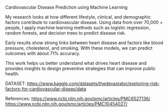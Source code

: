 Cardiovascular Disease Prediction using Machine Learning

My research looks at how different lifestyle, clinical, and demographic factors contribute to cardiovascular disease. Using data from over 70,000 + people, I apply machine learning methods such as logistic regression, random forests, and decision trees to predict disease risk.

Early results show strong links between heart disease and factors like blood pressure, cholesterol, and smoking. With these models, we can predict outcomes with about 71% accuracy.

This work helps us better understand what drives heart disease and provides insights to design preventive strategies that can improve public health.

DATASET:
https://www.kaggle.com/datasets/thedevastator/exploring-risk-factors-for-cardiovascular-diseas/data

References:
https://www.ncbi.nlm.nih.gov/pmc/articles/PMC6527136/ 
https://www.ncbi.nlm.nih.gov/pmc/articles/PMC10454027/
